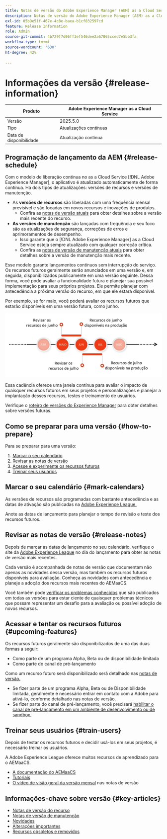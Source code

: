 ```yaml
---
title: Notas de versão do Adobe Experience Manager (AEM) as a Cloud Service.
description: Notas de versão do Adobe Experience Manager (AEM) as a Cloud Service.
exl-id: 05b9e51f-467e-4c8e-baea-b1cf832597cd
feature: Release Information
role: Admin
source-git-commit: 4b729f7d06ff3ef546dee2a67065cced7e5bb3fa
workflow-type: tm+mt
source-wordcount: '630'
ht-degree: 42%

---
```



# Informações da versão {#release-information}

| Produto | Adobe Experience Manager as a Cloud Service |
|---|---|
| Versão | 2025.5.0 |
| Tipo | Atualizações contínuas |
| Data de disponibilidade | Atualização contínua |

## Programação de lançamento da AEM {#release-schedule}

Com o modelo de liberação contínua no as a Cloud Service [!DNL Adobe Experience Manager], o aplicativo é atualizado automaticamente de forma contínua. Há dois tipos de atualizações: versões de recursos e versões de manutenção.

* As **versões de recursos** são liberadas com uma frequência mensal previsível e são focadas em novos recursos e inovações de produtos.
   * Confira as [notas de versão atuais](/help/release-notes/release-notes-cloud/release-notes-current.md) para obter detalhes sobre a versão mais recente do recurso.
* **As versões de manutenção** são lançadas com frequência e seu foco são as atualizações de segurança, correções de erros e aprimoramentos de desempenho.
   * Isso garante que o [!DNL Adobe Experience Manager] as a Cloud Service esteja sempre atualizado com qualquer correção crítica.
   * Confira as [notas de versão de manutenção atuais](/help/release-notes/maintenance/latest.md) para obter detalhes sobre a versão de manutenção mais recente.

Esse modelo garante lançamentos contínuos sem interrupção do serviço. Os recursos futuros geralmente serão anunciados em uma versão e, em seguida, disponibilizados publicamente em uma versão seguinte. Dessa forma, você pode avaliar a funcionalidade futura e planejar sua possível implementação para seus próprios projetos. Ele permite planejar com antecedência a próxima versão do recurso, em que ele estará disponível.

Por exemplo, se for maio, você poderá avaliar os recursos futuros que estarão disponíveis em uma versão futura, como junho.

![Gráfico de cadência de recursos futuros](assets/prerelease-cadence.png)

Essa cadência oferece uma janela contínua para avaliar o impacto de quaisquer recursos futuros em seus projetos e personalizações e planejar a implantação desses recursos, testes e treinamento de usuários.

Verifique o [roteiro de versões do Experience Manager](https://experienceleague.adobe.com/docs/experience-manager-release-information/aem-release-updates/update-releases-roadmap.html?lang=pt-BR#aem-as-cloud-service) para obter detalhes sobre versões futuras.

## Como se preparar para uma versão {#how-to-prepare}

Para se preparar para uma versão:

1. [Marcar o seu calendário](#mark-calendars)
1. [Revisar as notas de versão](#release-notes)
1. [Acesse e experimente os recursos futuros](#upcoming-features)
1. [Treinar seus usuários](#train-users)

## Marcar o seu calendário {#mark-calendars}

As versões de recursos são programadas com bastante antecedência e as datas de ativação são publicadas na [Adobe Experience League.](https://experienceleague.adobe.com/docs/experience-manager-release-information/aem-release-updates/update-releases-roadmap.html?lang=pt-BR#aem-as-cloud-service)

Anote as datas de lançamento para planejar o tempo de revisão e teste dos recursos futuros.

## Revisar as notas de versão {#release-notes}

Depois de marcar as datas de lançamento no seu calendário, verifique o site da [Adobe Experience League](/help/release-notes/release-notes-cloud/release-notes-current.md) no dia do lançamento para obter as notas de versão mais recentes.

Cada versão é acompanhada de notas de versão que documentam não apenas as novidades dessa versão, mas também os recursos futuros disponíveis para avaliação. Conheça as novidades com antecedência e planeje a adoção dos recursos mais recentes do AEMaaCS.

Você também pode [verificar os problemas conhecidos](/help/release-notes/maintenance/latest.md) que são publicados em todas as versões para estar ciente de quaisquer problemas técnicos que possam representar um desafio para a avaliação ou possível adoção de novos recursos.

## Acessar e tentar os recursos futuros {#upcoming-features}

Os recursos futuros geralmente são disponibilizados de uma das duas formas a seguir:

* Como parte de um programa Alpha, Beta ou de disponibilidade limitada
* Como parte do canal de pré-lançamento

Como um recurso futuro será disponibilizado será detalhado nas [notas de versão.](#release-notes)

* Se fizer parte de um programa Alpha, Beta ou de Disponibilidade limitada, geralmente é necessário entrar em contato com a Adobe para ativá-lo, conforme detalhado nas notas de versão.
* Se fizer parte do canal de pré-lançamento, você precisará [habilitar o canal de pré-lançamento em um ambiente de desenvolvimento ou de sandbox.](/help/release-notes/prerelease.md)

## Treinar seus usuários {#train-users}

Depois de testar os recursos futuros e decidir usá-los em seus projetos, é necessário treinar os usuários.

A Adobe Experience League oferece muitos recursos de aprendizado para o AEMaaCS.

* [A documentação do AEMaaCS](https://experienceleague.adobe.com/docs/experience-manager-cloud-service.html?lang=pt-BR)
* [Tutoriais](https://experienceleague.adobe.com/docs/experience-manager-learn/aem-tutorials/overview.html?lang=pt-BR)
* [O vídeo de visão geral da versão mensal](/help/release-notes/release-notes-cloud/release-notes-current.md#release-video) nas notas de versão

## Informações-chave sobre versão {#key-articles}

* [Notas de versão do recurso](/help/release-notes/release-notes-cloud/release-notes-current.md)
* [Notas de versão de manutenção](/help/release-notes/maintenance/latest.md)
* [Novidades](what-is-new.md)
* [Alterações importantes](aem-cloud-changes.md)
* [Recursos obsoletos e removidos](deprecated-removed-features.md)
